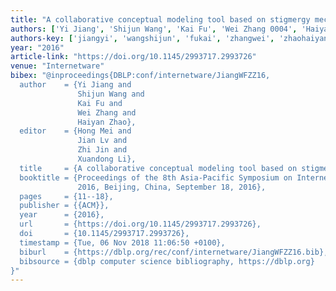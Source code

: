 ```yaml
---
title: "A collaborative conceptual modeling tool based on stigmergy mechanism"
authors: ['Yi Jiang', 'Shijun Wang', 'Kai Fu', 'Wei Zhang 0004', 'Haiyan Zhao']
authors-key: ['jiangyi', 'wangshijun', 'fukai', 'zhangwei', 'zhaohaiyan']
year: "2016"
article-link: "https://doi.org/10.1145/2993717.2993726"
venue: "Internetware"
bibex: "@inproceedings{DBLP:conf/internetware/JiangWFZZ16,
  author    = {Yi Jiang and
               Shijun Wang and
               Kai Fu and
               Wei Zhang and
               Haiyan Zhao},
  editor    = {Hong Mei and
               Jian Lv and
               Zhi Jin and
               Xuandong Li},
  title     = {A collaborative conceptual modeling tool based on stigmergy mechanism},
  booktitle = {Proceedings of the 8th Asia-Pacific Symposium on Internetware, Internetware
               2016, Beijing, China, September 18, 2016},
  pages     = {11--18},
  publisher = {{ACM}},
  year      = {2016},
  url       = {https://doi.org/10.1145/2993717.2993726},
  doi       = {10.1145/2993717.2993726},
  timestamp = {Tue, 06 Nov 2018 11:06:50 +0100},
  biburl    = {https://dblp.org/rec/conf/internetware/JiangWFZZ16.bib},
  bibsource = {dblp computer science bibliography, https://dblp.org}
}"
---
```

